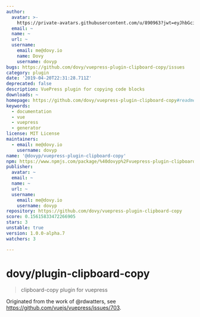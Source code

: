 ```yaml
---
author:
  avatar: >-
    https://private-avatars.githubusercontent.com/u/890963?jwt=eyJhbGciOiJIUzI1NiIsInR5cCI6IkpXVCJ9.eyJpc3MiOiJnaXRodWIuY29tIiwiYXVkIjoicmF3LmdpdGh1YnVzZXJjb250ZW50LmNvbSIsImtleSI6ImtleTEiLCJleHAiOjE3MzQ2NzM1NjAsIm5iZiI6MTczNDY3MjM2MCwicGF0aCI6Ii91Lzg5MDk2MyJ9.a-ZaX-o0yUjM3EllF7p47e34Yg3VGqV8Gi93tlo3nIM&v=4
  email: ~
  name: ~
  url: ~
  username:
    email: me@dovy.io
    name: Dovy
    username: dovyp
bugs: https://github.com/dovy/vuepress-plugin-clipboard-copy/issues
category: plugin
date: '2019-04-20T22:31:28.711Z'
deprecated: false
description: VuePress plugin for copying code blocks
downloads: ~
homepage: https://github.com/dovy/vuepress-plugin-clipboard-copy#readme
keywords:
  - documentation
  - vue
  - vuepress
  - generator
license: MIT License
maintainers:
  - email: me@dovy.io
    username: dovyp
name: '@dovyp/vuepress-plugin-clipboard-copy'
npm: https://www.npmjs.com/package/%40dovyp%2Fvuepress-plugin-clipboard-copy
publisher:
  avatar: ~
  email: ~
  name: ~
  url: ~
  username:
    email: me@dovy.io
    username: dovyp
repository: https://github.com/dovy/vuepress-plugin-clipboard-copy
score: 0.15615833472266905
stars: 3
unstable: true
version: 1.0.0-alpha.7
watchers: 3

---
```


# dovy/plugin-clipboard-copy

> clipboard-copy plugin for vuepress


Originated from the work of @rdwatters, see https://github.com/vuejs/vuepress/issues/703.